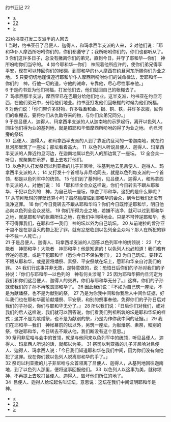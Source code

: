 ﻿





 约书亚记 22




* [<](bible/JOS21.md)
* [22](bible/JOS.md)
* [>](bible/JOS23.md)



 
22约书亚打发二支派半的人回去  
1 当时，约书亚召了吕便人、迦得人，和玛拿西半支派的人来， 
2 对他们说：「耶和华仆人摩西所吩咐你们的，你们都遵守了；我所吩咐你们的，你们也都听从了。 
3 你们这许多日子，总没有撇离你们的弟兄，直到今日，并守了耶和华—你们　神所吩咐你们当守的。 
4 如今耶和华—你们　神照着他所应许的，使你们弟兄得享平安，现在可以转回你们的帐棚，到耶和华的仆人摩西在约旦河东所赐你们为业之地。 
5 只要切切地谨慎遵行耶和华仆人摩西所吩咐你们的诫命律法，爱耶和华—你们的　神，行他一切的道，守他的诫命，专靠他，尽心尽性事奉他。」  
6 于是约书亚为他们祝福，打发他们去，他们就回自己的帐棚去了。  
7  玛拿西那半支派，摩西早已在巴珊分给他们地业。这半支派，约书亚在约旦河西，在他们弟兄中，分给他们地业。约书亚打发他们回帐棚的时候为他们祝福， 
8 对他们说：「你们带许多财物，许多牲畜和金、银、铜、铁，并许多衣服，回你们的帐棚去，要将你们从仇敌夺来的物，与你们众弟兄同分。」  
9 于是吕便人、迦得人、玛拿西半支派的人从迦南地的示罗起行，离开以色列人，回往他们得为业的基列地，就是照耶和华借摩西所吩咐的得了为业之地。 约旦河旁的祭坛  
10  吕便人、迦得人，和玛拿西半支派的人到了靠近约旦河的一带迦南地，就在约旦河那里筑了一座坛；那坛看着高大。 
11  以色列人听说吕便人、迦得人、玛拿西半支派的人靠近约旦河边，在迦南地属以色列人的那边筑了一座坛。 
12 全会众一听见，就聚集在示罗，要上去攻打他们。  
13  以色列人打发祭司以利亚撒的儿子非尼哈，往基列地去见吕便人、迦得人、玛拿西半支派的人； 
14 又打发十个首领与非尼哈同去，就是以色列每支派的一个首领，都是以色列军中的统领。 
15 他们到了基列地，见吕便人、迦得人，和玛拿西半支派的人，对他们说： 
16 「耶和华全会众这样说，你们今日转去不跟从耶和华，干犯以色列的　神，为自己筑一座坛，悖逆了耶和华，这犯的是什么罪呢？ 
17 从前拜毗珥的罪孽还算小吗？虽然瘟疫临到耶和华的会众，到今日我们还没有洗净这罪。 
18 你们今日竟转去不跟从耶和华吗？你们今日既悖逆耶和华，明日他必向以色列全会众发怒。 
19 你们所得为业之地，若嫌不洁净，就可以过到耶和华之地，就是耶和华的帐幕所住之地，在我们中间得地业。只是不可悖逆耶和华，也不可得罪我们，在耶和华—我们　神的坛以外为自己筑坛。 
20 从前谢拉的曾孙亚干岂不是在那当灭的物上犯了罪，就有忿怒临到以色列全会众吗？那人在所犯的罪中不独一人死亡。」  
21 于是吕便人、迦得人、玛拿西半支派的人回答以色列军中的统领说： 
22 「大能者　神耶和华！大能者　神耶和华！他是知道的！以色列人也必知道！我们若有悖逆的意思，或是干犯耶和华（愿你今日不保佑我们）， 
23 为自己筑坛，要转去不跟从耶和华，或是要将燔祭、素祭、平安祭献在坛上，愿耶和华亲自讨我们的罪。 
24 我们行这事并非无故，是特意做的，说：恐怕日后你们的子孙对我们的子孙说：『你们与耶和华—以色列的　神有何关涉呢？ 
25 因为耶和华把约旦河定为我们和你们这吕便人、迦得人的交界，你们与耶和华无分了。』这样，你们的子孙就使我们的子孙不再敬畏耶和华了。 
26 因此我们说：『不如为自己筑一座坛，不是为献燔祭，也不是为献别的祭， 
27 乃是为你我中间和你我后人中间作证据，好叫我们也在耶和华面前献燔祭、平安祭，和别的祭事奉他，免得你们的子孙日后对我们的子孙说，你们与耶和华无分了。』 
28 所以我们说：『日后你们对我们，或对我们的后人这样说，我们就可以回答说，你们看我们列祖所筑的坛是耶和华坛的样式；这并不是为献燔祭，也不是为献别的祭，乃是为作你我中间的证据。』 
29 我们在耶和华—我们　神帐幕前的坛以外，另筑一座坛，为献燔祭、素祭，和别的祭，悖逆耶和华，今日转去不跟从他，我们断没有这个意思。」  
30 祭司非尼哈与会中的首领，就是与他同来以色列军中的统领，听见吕便人、迦得人、玛拿西人所说的话，就都以为美。 
31 祭司以利亚撒的儿子非尼哈对吕便人、迦得人、玛拿西人说：「今日我们知道耶和华在我们中间，因为你们没有向他犯了这罪。现在你们救以色列人脱离耶和华的手了。」  
32 祭司以利亚撒的儿子非尼哈与众首领离了吕便人、迦得人，从基列地回往迦南地，到了以色列人那里，便将这事回报他们。 
33  以色列人以这事为美，就称颂　神，不再提上去攻打吕便人、迦得人、毁坏他们所住的地了。  
34  吕便人、迦得人给坛起名叫证坛，意思说：这坛在我们中间证明耶和华是　神。 
* [<](bible/JOS21.md)
* [22](bible/JOS.md)
* [>](bible/JOS23.md)





---









